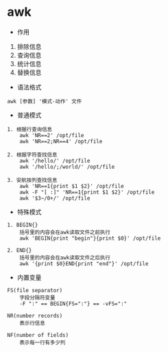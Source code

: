 
# awk

* 作用
1. 排除信息 
2. 查询信息
3. 统计信息
4. 替换信息

* 语法格式
```shell 
awk [参数] '模式-动作' 文件
```

* 普通模式
```shell 
1. 根据行查询信息
    awk 'NR==2' /opt/file 
    awk 'NR==2;NR==4' /opt/file 

2. 根据字符查找信息
    awk '/hello/' /opt/file 
    awk '/hello/;/world/' /opt/file 
            
3. 安航按列查找信息
    awk 'NR==1{print $1 $2}' /opt/file 
    awk -F "[ :]" 'NR==1{print $1 $2}' /opt/file 
    awk '$3~/0+/' /opt/file 
```

* 特殊模式

```shell 
1. BEGIN{}
    括号里的内容会在awk读取文件之前执行
    awk 'BEGIN{print "begin"}{print $0}' /opt/file 

2. END{}
    括号里的内容会在awk读取文件之后执行
    awk '{print $0}END{print "end"}' /opt/file 
```

* 内置变量
```shell 
FS(file separator)
    字段分隔符变量
    -F ":" == BEGIN{FS=":"} == -vFS=":"
            
NR(number records)
    表示行信息 
            
NF(number of fields)
    表示每一行有多少列
```